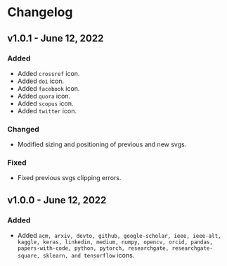 # Changelog
## v1.0.1 - June 12, 2022
### Added
- Added ```crossref``` icon.
- Added ```doi``` icon.
- Added ```facebook``` icon.
- Added ```quora``` icon.
- Added ```scopus``` icon.
- Added ```twitter``` icon.

### Changed
- Modified sizing and positioning of previous and new svgs.

### Fixed
- Fixed previous svgs clipping errors.

## v1.0.0 - June 12, 2022
### Added
- Added ```acm, arxiv, devto, github, google-scholar, ieee, ieee-alt, kaggle, keras, linkedin, medium, numpy, opencv, orcid, pandas, papers-with-code, python, pytorch, researchgate, researchgate-square, sklearn, and tensorflow``` icons.
